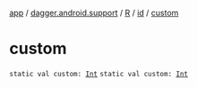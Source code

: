 [app](../../../index.md) / [dagger.android.support](../../index.md) / [R](../index.md) / [id](index.md) / [custom](./custom.md)

# custom

`static val custom: `[`Int`](https://kotlinlang.org/api/latest/jvm/stdlib/kotlin/-int/index.html)
`static val custom: `[`Int`](https://kotlinlang.org/api/latest/jvm/stdlib/kotlin/-int/index.html)